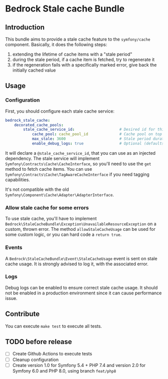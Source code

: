 # Bedrock Stale cache Bundle

## Introduction

This bundle aims to provide a stale cache feature to the `symfony/cache` component.
Basically, it does the following steps:
1. extending the lifetime of cache items with a "stale period"
2. during the stale period, if a cache item is fetched, try to regenerate it
3. if the regeneration fails with a specifically marked error, give back the initially cached value

## Usage

### Configuration

First, you should configure each stale cache service:

```yaml
bedrock_stale_cache:
    decorated_cache_pools:
        stale_cache_service_id:                    # Desired id for this new stale cache instance
            cache_pool: cache_pool_id              # Cache pool on top of which stale cache will be used 
            max_stale: 3600                        # Stale period duration, in seconds
            enable_debug_logs: true                # Optional (defaults to false), produce a bunch of debug logs
```

It will declare a `@stale_cache_service_id`, that you can use as an injected dependency.
The stale service will implement `Symfony\Contracts\Cache\CacheInterface`, so you'll need to use the `get` method to fetch cache items.
You can use `Symfony\Contracts\Cache\TagAwareCacheInterface` if you need tagging capabilities.

It's not compatible with the old `Symfony\Component\Cache\Adapter\AdapterInterface`.

### Allow stale cache for some errors

To use stale cache, you'll have to implement `Bedrock\StaleCacheBundle\Exception\UnavailableResourceException` on a custom, thrown error.
The method `allowStaleCacheUsage` can be used for some custom logic, or you can hard code a `return true`. 

### Events

A `Bedrock\StaleCacheBundle\Event\StaleCacheUsage` event is sent on stale cache usage. It is strongly advised to log it, with the associated error.

### Logs

Debug logs can be enabled to ensure correct stale cache usage.
It should not be enabled in a production environment since it can cause performance issue.

## Contribute

You can execute `make test` to execute all tests.

## TODO before release

* [ ] Create Github Actions to execute tests
* [ ] Cleanup configuration
* [ ] Create version 1.0 for Symfony 5.4 + PHP 7.4 and version 2.0 for Symfony 6.0 and PHP 8.0, using branch `feat/php8`
